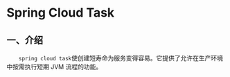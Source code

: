 # Spring Cloud Task



## 一、介绍

&emsp;&emsp;`spring cloud task`使创建短寿命为服务变得容易。它提供了允许在生产环境中按需执行短期 JVM 流程的功能。

